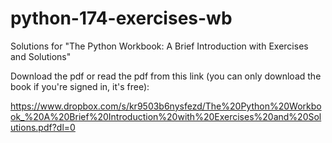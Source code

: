 # python-174-exercises-wb

Solutions for "The Python Workbook: A Brief Introduction with Exercises and Solutions"

Download the pdf or read the pdf from this link (you can only download the book if you're signed in, it's free):

https://www.dropbox.com/s/kr9503b6nysfezd/The%20Python%20Workbook_%20A%20Brief%20Introduction%20with%20Exercises%20and%20Solutions.pdf?dl=0 
